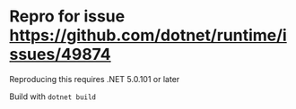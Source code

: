 ﻿# Repro for issue https://github.com/dotnet/runtime/issues/49874

Reproducing this requires .NET 5.0.101 or later

Build with `dotnet build`